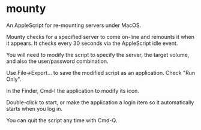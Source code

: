 # mounty
An AppleScript for re-mounting servers under MacOS.

Mounty checks for a specified server to come on-line and remounts it when it appears.  It checks every 30 seconds via the AppleScript idle event.

You will need to modify the script to specify the server, the target volume, and also the user/password combination.

Use File->Export... to save the modified script as an application.  Check "Run Only".

In the Finder, Cmd-I the application to modify its icon.

Double-click to start, or make the application a login item so it automatically starts when you log in.

You can quit the script any time with Cmd-Q.